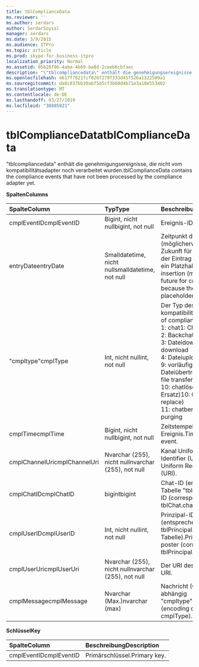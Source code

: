 ```yaml
---
title: tblComplianceData
ms.reviewer: ''
ms.author: serdars
author: SerdarSoysal
manager: serdars
ms.date: 3/9/2015
ms.audience: ITPro
ms.topic: article
ms.prod: skype-for-business-itpro
localization_priority: Normal
ms.assetid: 05b28f9b-4aba-4b69-ba8d-2ceeb6cbfaac
description: "\"tblcompliancedata\" enthält die genehmigungsereignisse, die nicht vom kompatibilitätsadapter noch verarbeitet wurden."
ms.openlocfilehash: e617f7821fcf026f279f333d45f526a1322509a1
ms.sourcegitcommit: da8c037bb30abf5d5cf3b60d4b71e3a10e553402
ms.translationtype: MT
ms.contentlocale: de-DE
ms.lasthandoff: 03/27/2019
ms.locfileid: "30885821"
---
```

# <a name="tblcompliancedata"></a><span data-ttu-id="4d791-103">tblComplianceData</span><span class="sxs-lookup"><span data-stu-id="4d791-103">tblComplianceData</span></span>
 
<span data-ttu-id="4d791-104">"tblcompliancedata" enthält die genehmigungsereignisse, die nicht vom kompatibilitätsadapter noch verarbeitet wurden.</span><span class="sxs-lookup"><span data-stu-id="4d791-104">tblComplianceData contains the compliance events that have not been processed by the compliance adapter yet.</span></span>
  
<span data-ttu-id="4d791-105">**Spalten**</span><span class="sxs-lookup"><span data-stu-id="4d791-105">**Columns**</span></span>

|<span data-ttu-id="4d791-106">**Spalte**</span><span class="sxs-lookup"><span data-stu-id="4d791-106">**Column**</span></span>|<span data-ttu-id="4d791-107">**Typ**</span><span class="sxs-lookup"><span data-stu-id="4d791-107">**Type**</span></span>|<span data-ttu-id="4d791-108">**Beschreibung**</span><span class="sxs-lookup"><span data-stu-id="4d791-108">**Description**</span></span>|
|:-----|:-----|:-----|
|<span data-ttu-id="4d791-109">cmplEventID</span><span class="sxs-lookup"><span data-stu-id="4d791-109">cmplEventID</span></span>  <br/> |<span data-ttu-id="4d791-110">Bigint, nicht null</span><span class="sxs-lookup"><span data-stu-id="4d791-110">bigint, not null</span></span>  <br/> |<span data-ttu-id="4d791-111">Ereignis-ID</span><span class="sxs-lookup"><span data-stu-id="4d791-111">Event ID.</span></span>  <br/> |
|<span data-ttu-id="4d791-112">entryDate</span><span class="sxs-lookup"><span data-stu-id="4d791-112">entryDate</span></span>  <br/> |<span data-ttu-id="4d791-113">Smalldatetime, nicht null</span><span class="sxs-lookup"><span data-stu-id="4d791-113">smalldatetime, not null</span></span>  <br/> |<span data-ttu-id="4d791-114">Zeitpunkt des Einfügevorgangs (möglicherweise weit in der Zukunft für CmplType = 9, da der Eintrag in diesem Fall nur ein Platzhalter ist).</span><span class="sxs-lookup"><span data-stu-id="4d791-114">Time of insertion (may be far in the future for cmplType=9 because the entry is just a placeholder in that case).</span></span>  <br/> |
|<span data-ttu-id="4d791-115">"cmpltype"</span><span class="sxs-lookup"><span data-stu-id="4d791-115">cmplType</span></span>  <br/> |<span data-ttu-id="4d791-116">Int, nicht null</span><span class="sxs-lookup"><span data-stu-id="4d791-116">int, not null</span></span>  <br/> | <span data-ttu-id="4d791-117">Der Typ des kompatibilitätsereignisses:</span><span class="sxs-lookup"><span data-stu-id="4d791-117">Type of compliance event:</span></span> <br/>  <span data-ttu-id="4d791-118">1: chat</span><span class="sxs-lookup"><span data-stu-id="4d791-118">1: Chat</span></span> <br/>  <span data-ttu-id="4d791-119">2: Backchat</span><span class="sxs-lookup"><span data-stu-id="4d791-119">2: Backchat</span></span> <br/>  <span data-ttu-id="4d791-120">3: Dateidownload</span><span class="sxs-lookup"><span data-stu-id="4d791-120">3: File download</span></span> <br/>  <span data-ttu-id="4d791-121">4: Dateiupload</span><span class="sxs-lookup"><span data-stu-id="4d791-121">4: File upload</span></span> <br/>  <span data-ttu-id="4d791-122">9: vorläufige Dateiübertragung</span><span class="sxs-lookup"><span data-stu-id="4d791-122">9: Provisional file transfer</span></span> <br/>  <span data-ttu-id="4d791-123">10: chatlöschung (mit Ersatz)</span><span class="sxs-lookup"><span data-stu-id="4d791-123">10: Chat deletion (with replace)</span></span> <br/>  <span data-ttu-id="4d791-124">11: chatbereinigung</span><span class="sxs-lookup"><span data-stu-id="4d791-124">11: Chat purging</span></span> <br/> |
|<span data-ttu-id="4d791-125">cmplTime</span><span class="sxs-lookup"><span data-stu-id="4d791-125">cmplTime</span></span>  <br/> |<span data-ttu-id="4d791-126">Bigint, nicht null</span><span class="sxs-lookup"><span data-stu-id="4d791-126">bigint, not null</span></span>  <br/> |<span data-ttu-id="4d791-127">Zeitstempel für das Ereignis.</span><span class="sxs-lookup"><span data-stu-id="4d791-127">Time stamp for the event.</span></span>  <br/> |
|<span data-ttu-id="4d791-128">cmplChannelUri</span><span class="sxs-lookup"><span data-stu-id="4d791-128">cmplChannelUri</span></span>  <br/> |<span data-ttu-id="4d791-129">Nvarchar (255), nicht null</span><span class="sxs-lookup"><span data-stu-id="4d791-129">nvarchar (255), not null</span></span>  <br/> |<span data-ttu-id="4d791-130">Kanal Uniform Resource Identifier (URI).</span><span class="sxs-lookup"><span data-stu-id="4d791-130">Channel Uniform Resource Identifier (URI).</span></span>  <br/> |
|<span data-ttu-id="4d791-131">cmplChatID</span><span class="sxs-lookup"><span data-stu-id="4d791-131">cmplChatID</span></span>  <br/> |<span data-ttu-id="4d791-132">bigint</span><span class="sxs-lookup"><span data-stu-id="4d791-132">bigint</span></span>  <br/> |<span data-ttu-id="4d791-133">Chat-ID (entsprechend der Tabelle "tblchat.chatid").</span><span class="sxs-lookup"><span data-stu-id="4d791-133">Chat ID (corresponding to tblChat.chatId table).</span></span>  <br/> |
|<span data-ttu-id="4d791-134">cmplUserID</span><span class="sxs-lookup"><span data-stu-id="4d791-134">cmplUserID</span></span>  <br/> |<span data-ttu-id="4d791-135">Int, nicht null</span><span class="sxs-lookup"><span data-stu-id="4d791-135">int, not null</span></span>  <br/> |<span data-ttu-id="4d791-136">Prinzipal-ID des bereitstellers (entsprechend der tblPrincipal.prinID-Tabelle).</span><span class="sxs-lookup"><span data-stu-id="4d791-136">Principal ID of the poster (corresponding to tblPrincipal.prinID table).</span></span>  <br/> |
|<span data-ttu-id="4d791-137">cmplUserUri</span><span class="sxs-lookup"><span data-stu-id="4d791-137">cmplUserUri</span></span>  <br/> |<span data-ttu-id="4d791-138">Nvarchar (255), nicht null</span><span class="sxs-lookup"><span data-stu-id="4d791-138">nvarchar (255), not null</span></span>  <br/> |<span data-ttu-id="4d791-139">Der URI des Benutzers.</span><span class="sxs-lookup"><span data-stu-id="4d791-139">User URI.</span></span>  <br/> |
|<span data-ttu-id="4d791-140">cmplMessage</span><span class="sxs-lookup"><span data-stu-id="4d791-140">cmplMessage</span></span>  <br/> |<span data-ttu-id="4d791-141">Nvarchar (Max.)</span><span class="sxs-lookup"><span data-stu-id="4d791-141">nvarchar (max)</span></span>  <br/> |<span data-ttu-id="4d791-142">Nachricht (Codierung abhängig "cmpltype").</span><span class="sxs-lookup"><span data-stu-id="4d791-142">Message (encoding depends on cmplType).</span></span>  <br/> |
   
<span data-ttu-id="4d791-143">**Schlüssel**</span><span class="sxs-lookup"><span data-stu-id="4d791-143">**Key**</span></span>

|<span data-ttu-id="4d791-144">**Spalte**</span><span class="sxs-lookup"><span data-stu-id="4d791-144">**Column**</span></span>|<span data-ttu-id="4d791-145">**Beschreibung**</span><span class="sxs-lookup"><span data-stu-id="4d791-145">**Description**</span></span>|
|:-----|:-----|
|<span data-ttu-id="4d791-146">cmplEventID</span><span class="sxs-lookup"><span data-stu-id="4d791-146">cmplEventID</span></span>  <br/> |<span data-ttu-id="4d791-147">Primärschlüssel.</span><span class="sxs-lookup"><span data-stu-id="4d791-147">Primary key.</span></span>  <br/> |
   

